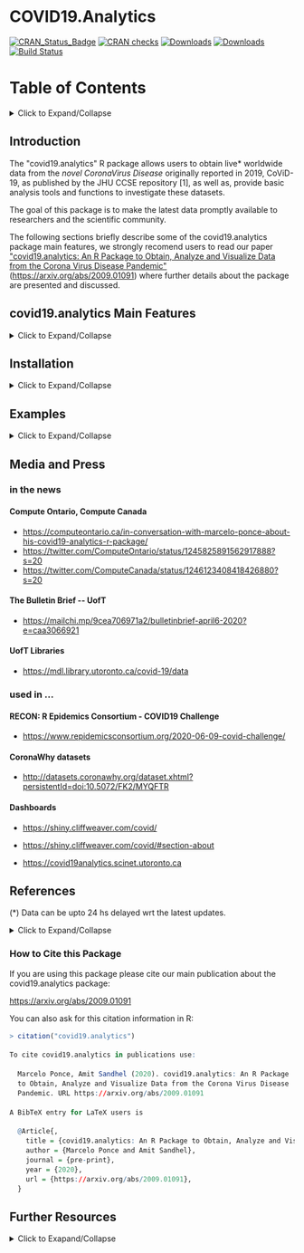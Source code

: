 # COVID19.Analytics

<!-- badges: start -->
[![CRAN_Status_Badge](http://www.r-pkg.org/badges/version-last-release/covid19.analytics)](https://cran.r-project.org/package=covid19.analytics)
[![CRAN checks](https://cranchecks.info/badges/worst/covid19.analytics)](https://cranchecks.info/pkgs/covid19.analytics)
[![Downloads](https://cranlogs.r-pkg.org/badges/covid19.analytics)](https://cran.r-project.org/package=covid19.analytics)
[![Downloads](https://cranlogs.r-pkg.org/badges/grand-total/covid19.analytics)](https://cran.r-project.org/package=covid19.analytics)
[![Build Status](https://travis-ci.org/mponce0/covid19.analytics.svg?branch=master)](https://travis-ci.org/mponce0/covid19.analytics)
<!-- badges: end -->



<!-------------  TOC  ----------------->
# Table of Contents
<details>
    <summary>Click to Expand/Collapse</summary>

1. [Introduction](#introduction)
2. [covid19.analytics Main Features](#packageFeatures)
    1. [Data Accessibility](#dataaccess)
        1. [Data Structure](#datastructure)
        2. [Data Intregrity and Checks](#dataintegrity)
        3. [Genomics Data](#genomicsdata)
    2. [Analytical & Graphical Indicators](#functionalities)
3. [Installation](#installation)
4. [Examples](#examples)
5. [Media & Press](#media)
6. [References and Citation](#references)
    1. [Citing covid19.analytics](#citation)
</details>
<!-------------  TOC  ----------------->


<div><object data=".travis.yml"></object></div>



## Introduction <a name="introduction"></a>
The "covid19.analytics" R package allows users to obtain live\* worldwide data from the
*novel CoronaVirus Disease* originally reported in 2019, CoViD-19, as published by the
JHU CCSE repository [1], as well as, provide basic analysis tools and functions to
investigate these datasets.

The goal of this package is to make the latest data promptly available
to researchers and the scientific community.

<object data="man/figures/livemap.html" width="105%" height="525"></object>
<!--
.
<object data="https://raw.githubusercontent.com/mponce0/covid19.reports/master/reports/livemap.html" width="105%" height="525"></object>
.
<object data="https://github.com/mponce0/covid19.reports/blob/master/reports/livemap.html" width="105%" height="525">
</object>
-->

The following sections briefly describe some of the covid19.analytics package main features, we strongly recomend users to read our paper ["covid19.analytics: An R Package to Obtain, Analyze and Visualize Data from the Corona Virus Disease Pandemic"](https://arxiv.org/abs/2009.01091) (https://arxiv.org/abs/2009.01091) where further details about the package are presented and discussed.



## covid19.analytics Main Features  <a name="packageFeatures"></a>
<details>
    <summary>Click to Expand/Collapse</summary>


### Data Accessibility <a name="dataaccess"></a>
<details>
    <summary>Click to Expand/Collapse</summary>

The `covid19.data()` function allows users to obtain realtime data about the CoViD19 reported cases
from the JHU's CCSE repository, in the following modalities:
* "aggregated" data for the latest day, with a great 'granularity' of geographical regions (ie. cities, provinces, states, countries)
* "time series" data for larger accumulated geographical regions (provinces/countries)

* "deprecated": we also include the original data style in which these datasets were reported initially.

The datasets also include information about the different categories (status) "confirmed"/"deaths"/"recovered"
of the cases reported daily per country/region/city.

This data-acquisition function, will first attempt to retrieve the data directly
from the JHU repository with the latest updates.
If for what ever reason this fails (eg. problems with the connection) the package
will load a preserved "image" of the data which is **not** the latest one but it
will still allow the user to explore this older dataset.
In this way, the package offers a more robust and resilient approach to the quite
dynamical situation with respect to data availability and integrity.


#### Data retrieval options
<!--
 |    argument    |   description  |
 |----------------|----------------|
 | `aggregated`   |  latest number of cases *aggregated* by country |
 **Time Series data**
 | `ts-confirmed` |  time series data of confirmed cases |
 | `ts-deaths`    |  time series data of fatal cases |
 | `ts-recovered` |  time series data of recovered cases |
 | `ts-ALL`       |  all time series data combined |
 | `ts-confirmed-us` |  time series data of confirmed cases for the US detailed per state |
 | `ts-deaths-us`    |  time series data of fatal cases for the US detailed per state |
**Deprecated data formats**
 | `ts-dep-confirmed` | time series data of confirmed cases as originally reported (deprecated) |
 | `ts-dep-deaths`    | time series data of deaths as originally reported (deprecated) |
 | `ts-dep-recovered` | time series data of recovered cases as originally reported (deprecated)|
 **Combined**
 | `ALL`          | all of the above |
-->

<!------- TABLE ------>
<table style="width:100%">
  <tr>
    <th>argument</th>
    <th>description</th> 
  </tr>
  <tr>
    <td> <code>aggregated</code> </td>
    <td> latest number of cases <i>aggregated</i> by country </td>
  </tr>
  <tr>
    <th colspan="2"> <b>Time Series data</b> </th>
  </tr>
  <tr>
    <td> <code>ts-confirmed</code> </td>
    <td> time series data of confirmed cases </td> 
  </tr>
  <tr>
    <td> <code>ts-deaths</code> </td>
    <td> time series data of fatal cases </td> 
  </tr>
  <tr>
    <td> <code>ts-recovered</code> </td>
    <td> time series data of recovered cases </td>
  </tr>
  <tr>
    <td> <code>ts-ALL</code> </td>
    <td> all time series data combined </td>
  </tr>
  <tr>
     <th colspan="2"> <b>Deprecated data formats</b> </th>
  </tr>
  <tr>
   <td> <code>ts-dep-confirmed</code> </td>
   <td> time series data of confirmed cases as originally reported (deprecated) </td>
  </tr>
  <tr>
   <td> <code>ts-dep-deaths</code> </td>
   <td> time series data of deaths as originally reported (deprecated) </td>
 </tr>
 <tr>
   <td> <code>ts-dep-recovered</code> </td>
   <td> time series data of recovered cases as originally reported (deprecated) </td>
 </tr>
 <tr>
  <th colspan="2"> <b>Combined</b> </th>
 </tr>
 <tr>
  <td> <code>ALL</code> </td>
  <td> all of the above </td>
 </tr>
   <tr>
    <th colspan="2"> Time Series data for <i>specific locations</i> </th>
  </tr>
   <tr>
    <td> <code>ts-Toronto</code> </td>
    <td> time series data of confirmed cases for the city of Toronto, ON - Canada </td> 
  </tr>
  <tr>
    <td> <code>ts-confirmed-US</code> </td>
    <td> time series data of confirmed cases for the US detailed per state </td> 
  </tr>
  <tr>
    <td> <code>ts-deaths-US</code> </td>
    <td> time series data of fatal cases for the US detailed per state </td> 
  </tr>
</table>
<!------- TABLE ------>


### Data Structure <a name="datastructure"></a>
The *TimeSeries* data is organized in an specific manner with a given set of fields or columns,
which resembles the following structure:

<table>
 <tr>
  <td>"Province.State"</td>  <td>"Country.Region"</td>  <td>"Lat"</td>  <td>"Long"</td>  <td>...</td><td>seq of dates</td><td>...</td> 
 </tr>
</table>


#### Using your own data and/or importing new data sets
If you have data structured in a data.frame organized as described above, then most of the functions provided by the "covid19.analytics" package for analyzing *TimeSeries* data will work with your data.
In this way it is possible to add new data sets to the ones that can be loaded using the repositories predefined in this package and extend the analysis capabilities to these new datasets.

Be sure also to check the compatibility of these datasets using the `Data Integrity and Consistency Checks` functions described in the following section.


### Data Integrity and Consistency Checks <a name="dataintegrity"></a>
Due to the ongoing and rapid changing situation with the CoViD-19 pandemic, sometimes the reported data has been detected to change its internal format or even show some "anomalies" or "inconsistencies" (see https://github.com/CSSEGISandData/COVID-19/issues/).

For instance, in some cumulative quantities reported in time series datasets, it has been observed that these quantities instead of continuously increase sometimes they decrease their values which is something that should not happen, (see for instance, https://github.com/CSSEGISandData/COVID-19/issues/2165). We refer to this as inconsistency of **"type II"**.

Some negative values have been reported as well in the data, which also is not possible or valid; we call this inconsistency of **"type I"**.

When this occurs, it happens at the level of the origin of the dataset, in our case, the one obtained from the JHU/CCESGIS repository [1].
In order to make the user aware of this, we implemented two consistency and integrity checking functions:

* `consistency.check()`, this function attempts to determine whether there are consistency issues within the data, such as, negative reported value (inconsistency of "type I") or anomalies in the cumulative quantities of the data (inconsistency of "type II")

* `integrity.check()`, this determines whether there are integrity issues within the datasets or changes to the structure of the data

Alternatively we provide a `data.checks()` function that will run both functions on an specified dataset.

#### Data Integrity
It is highly unlikely that you would face a situation where the internal structure of the data, or its actual integrity may be compromised but if you think that this is the case or the `integrity.check()` function reports this, please we urge you to contact the developer of this package (https://github.com/mponce0/covid19.analytics/issues).

#### Data Consistency
Data consistency issues and/or anomalies in the data have been reported several times, see https://github.com/CSSEGISandData/COVID-19/issues/.
These are claimed, in most of the cases, to be missreported data and usually are just an insignificant number of the total cases.
Having said that, we believe that the user should be aware of these situations and we recommend using the `consistency.check()` function to verify the dataset you will be working with.

#### Nullifying Spurious Data
In order to deal with the different scenarios arising from incomplete, inconsistent
or missreported data, we provide the `nullify.data()` function, which will
remove any potential entry in the data that can be suspected of these incongruencies.
In addition ot that, the function accepts an optional argument `stringent=TRUE`,
which will also prune any incomplete cases (e.g. with NAs present).


### Genomics Data <a name="genomicsdata"></a>
That's why the covid19.analytics package provides access to a good number of the genomics
data currently available.

The `covid19.genomic.data()` function allows users to obtain the CoViD19's
genomics data from NCBI's databases [3].
The type of genomics data accessible from the package is described in
the following table.

<table>
 <tr>
  <td>type</td>  <td>description</td>  <td>source</td>
 </tr>
 <tr>
     <td>genomic</td>
     <td>a composite list containing different indicators and elements of the SARS-CoV-2 genomic information</td>
     <td>https://www.ncbi.nlm.nih.gov/sars-cov-2/</td>
 </tr>
 <tr>
     <td>genome</td>
     <td>genetic composition of the reference sequence of the SARS-CoV-2 from GenBank</td>
     <td>https://www.ncbi.nlm.nih.gov/nuccore/NC_045512</td>
 </tr>
 <tr>
     <td>fasta</td>
     <td>genetic composition of the reference sequence of the SARS-CoV-2 from a fasta file</td>
     <td>https://www.ncbi.nlm.nih.gov/nuccore/NC_045512.2?report=fasta</td>
 </tr>
 <tr>
     <td>ptree</td>
     <td>phylogenetic tree as produced by NCBI data servers</td>
     <td>https://www.ncbi.nlm.nih.gov/labs/virus/vssi/#/precomptree</td>
 </tr>
 <tr>
     <td>nucleotide / protein</td>
     <td>list and composition of nucleotides/proteins from the SARS-CoV-2 virus</td>
     <td>https://www.ncbi.nlm.nih.gov/labs/virus/vssi/#/virus?SeqType_s=Genome&VirusLineage_ss=SARS-CoV-2,%20taxid:2697049</td>
 </tr>
 <tr>
     <td>nucleotide-fasta / protein-fasta</td>
     <td>FASTA sequences files for nucleotides, proteins and coding regions</td>
     <td>https://www.ncbi.nlm.nih.gov/labs/virus/vssi/#/virus?SeqType_s=Genome&VirusLineage_ss=SARS-CoV-2,%20taxid:2697049</td>
 </tr>
</table>


Although the package attempts to provide the latest available genomic data, there are
a few important details and differences with respect to the reported cases data.
For starting, the amount of genomic information available is way larger than
the data reporting the number of cases which adds some additional constraints
when retrieving this data.
In addition to that, the hosting servers for the genomic databases impose
certain limits on the rate and amounts of downloads.

In order to mitigate these factors, the covid19.analytics package employs a couple of
different strategies as summarized below:
* most of the data will be attempted to be retrieved live from NCBI databases
        -- same as using `src='livedata'`
* if that is not possible, the package keeps a local version of
some of the largest datasets (i.e. genomes, nucleotides and proteins) which
might not be up-to-date
        -- same as using `src='repo'`.
* the package will attempt to obtain the data from a mirror server
with the datasets updated on a regular basis but not necessarily with the
latest updates
        -- same as using `src='local'`.


</details>


### Analytical & Graphical Indicators <a name="functionalities"></a>
<details>
    <summary>Click to Expand/Collapse</summary>

In addition to the access and retrieval of the data, the package includes some
basics functions to estimate totals per regions/country/cities, growth rates
and daily changes in the reported number of cases.


### Overview of the Main Functions from the "covid19.analytics" Package
<!--
 | Function  | description |
 | --------	 | ----------- |
 **Data Acquisition**
 | `covid19.data` |  obtain live\* worldwide data for covid19 virus, from the JHU's CCSE repository [1]
 **Analysis**
 | `report.summary`  |  summarize the current situation, will download the latest data and summarize different quantities
 | `tots.per.location`  |  compute totals per region and plot time series for that specific region/country
 | `growth.rate`  |  compute changes and growth rates per region and plot time series for that specific region/country
 **Graphics**
 | `totals.plt`   |  plots in a static and interactive plot total number of cases per day
 | `live.map`     |  generates an interactive map displaying cases around the world
 **Modelling**
 | `generate.SIR.model`  |  generates a SIR (Susceptible-Infected-Recovered) model
-->

<!------- TABLE ------>
<table style="width:100%">
  <tr>
    <th> Function </th>
    <th> Description </th>
    <th> Main Type of Output</th>
  </tr>
  <tr>
   <th colspan="3"> <b>Data Acquisition</b> </th>
  </tr>
  <tr>
    <td> <code>covid19.data</code> </td>
    <td> obtain live* worldwide data for covid19 virus, from the JHU's CCSE repository [1] </td>
    <td> return dataframes/list with the collected data </td>
  </tr>
   <tr>
    <td> <code>covid19.Toronto.data</code> </td>
    <td> obtain live* data for covid19 cases in the city of Toronto, ON Canada, from the City of Toronto reports [2] </td>
    <td> return dataframe/list with the collected data </td>
  </tr>
   <tr>
    <td> <code>covid19.US.data</code> </td>
    <td> obtain live* US specific data for covid19 virus, from the JHU's CCSE repository [1] </td>
    <td> return dataframe with the collected data </td>
  </tr>

<tr>
  <td> <code>covid19.genomic.data  c19.refGenome.data  c19.fasta.data  c19.ptree.data  c19.NPs.data  c19.NP_fasta.data</code> </td>
  <td> obtain covid19's genomic sequencing data from NCBI [3] </td>
  <td> list, with the RNA seq data in the <code>"$NC_045512.2"</code> entry </td>
 </tr>
   <tr>
   <th colspan="3"> <b>Data Quality Assessment</b> </th>
  </tr>
  <tr>
    <td> <code>data.checks</code> </td>
    <td> run integrity and consistency checks on a given dataset </td>
    <td> diagnostics about the dataset integrity and consistency </td>
  </tr>
  <tr>
    <td> <code>consistency.check</code> </td>
    <td> run consistency checks on a given dataset </td>
    <td> diagnostics about the dataset consistency </td>
  </tr>
  <tr>
    <td> <code>integrity.check</code> </td>
    <td> run integrity checks on a given dataset </td>
    <td> diagnostics about the dataset integrity </td>
  </tr>
  <tr>
    <td> <code>nullify.data</code> </td>
    <td> remove inconsistent/incomplete entries in the original datasets </td>
    <td> original dataset (dataframe) without "suspicious" entries </td>
  </tr>
 <tr>
   <th colspan="3"> <b>Analysis</b> </th>
  </tr>
  <tr>
    <td> <code>report.summary</code> </td>
    <td> summarize the current situation, will download the latest data and summarize different quantities </td>
    <td> on screen table and static plots (pie and bar plots) with reported information, can also output the tables into a text file</td>
  </tr>
  <tr>
   <td> <code>tots.per.location</code> </td>
   <td> compute totals per region and plot time series for that specific region/country </td>
   <td> static plots: data + models (exp/linear, Poisson, Gamma), mosaic and histograms when more than one location are selected </td>
  </tr>
  <tr>
   <td> <code>growth.rate</code> </td>
   <td> compute changes and growth rates per region and plot time series for that specific region/country </td>
   <td> static plots: data + models (linear,Poisson,Exp), mosaic and histograms when more than one location are selected </td>
  </tr>
  <tr>
   <td> <code>single.trend</code> <br> <code>mtrends</code> </td>
   <td> visualize different indicators of the "trends" in daily changes for a single or mutliple locations </td>
   <td> compose of static plots: total number of cases vs time, daily changes vs total changes in different representations</td>
  </tr>
  <tr>
   <td> <code>estimateRRs</code> </td>
   <td> compute estimates for fatality and recovery rates on a rolling-window interval </td>
   <td> list with values for the estimates (mean and sd) of reported cases and recovery and fatality rates </td>
  </tr>
<tr>
   <th colspan="3">Graphics and Visualization</th>
 </tr>
  <tr>
   <td> <code>total.plts</code> </td>
   <td> plots in a static and interactive plot total number of cases per day, the user can specify multiple locations or global totoals </td>
   <td> static and interactive plot </td>
 </tr>
   <tr>
   <td> <code>itrends</code> </td>
   <td> generates an interactive plot of daily changes vs total changes in a log-log plot, for the indicated regions </td>
   <td> interactive plot </td>
 </tr>
  <tr>
   <td> <code>live.map</code> </td>
   <td> generates an interactive map displaying cases around the world </td>
   <td> static and interactive plot </td>
  </tr>
  <tr>
   <th colspan="3">Modelling</th>
 </tr>
  <tr>
   <td> <code>generate.SIR.model</code> </td>
   <td> generates a SIR (Susceptible-Infected-Recovered) model </td>
   <td> list containing the fits for the SIR model </td>
 </tr>
  <tr>
   <td> <code>plt.SIR.model</code> </td>
   <td> plot the results from the SIR model </td>
   <td> static and interactive plots </td>
 </tr>
  <tr>
   <td> <code>sweep.SIR.model</code> </td>
   <td> generate multiple SIR models by varying parameters used to select the actual data </td>
   <td> list containing the values  parameters, $\beta, \gamma$ and $R_0$ </td>
 </tr>
  <tr>
   <th colspan="3">Auxiliary functions</th>
 </tr>
  <tr>
   <td> <code>geographicalRegions</code> </td>
   <td> determines which countries compose a given continent </td>
   <td> list of countries </td>
 </tr>
</table>
<!------- TABLE ------>



### Details and Specifications of the Analytical & Visualization Functions
<details>
    <summary>Click to Expand/Collapse</summary>

#### Reports
The `report.summary()` generates an overall report summarizing the different datasets.
It can summarize the "Time Series" data (`cases.to.process="TS"`), the "aggregated" data (`cases.to.process="AGG"`) or both (`cases.to.process="ALL"`).
It will display the top 10 entries in each category, or the number indicated in the `Nentries` argument, for displaying all the records set `Nentries=0`.

The function can also target specific geographical location(s) using the `geo.loc` argument.
When a geographical location is indicated, the report will include an additional "Rel.Perc" column for the confirmed cases indicating the *relative* percentage among the locations indicated.
Similarly the totals displayed at the end of the report will be for the selected locations.

In each case ("TS" or/and "AGG") will present tables ordered by the different cases included, i.e.
confirmed infected, deaths, recovered and active cases.

The dates when the report is generated and the date of the recorded data will be included at the beginning of each table.

It will also compute the totals, averages, standard deviations and percentages of various quantities:
* it will determine the number of *unique* locations processed within the dataset
* it will compute the total number of cases per case

* Percentages: percentages are computed as follow:
  - for the "Confirmed" cases, as the ratio between the corresponding number of cases and the total number of cases, i.e. a sort of *"global percentage"* indicating the percentage of infected cases wrt the rest of the world
  - for "Confirmed" cases, when geographical locations are specified, a *"Relative percentage"* is given as the ratio of the confirmed cases over the total of the selected locations
  
  - for the other categories, "Deaths"/"Recovered"/"Active", the percentage of a given category is computed as the ratio between the number of cases in the corresponding category divided by the "Confirmed" number of cases, i.e. a *relative percentage* with respect to the number of confirmed infected cases in the given region

* For "Time Series" data:
  - it will show the *delta* (change or variation) in the last day, daily changes day before that (t-2), three days ago (t-3), a week ago (t-7), two weeks ago (t-14) and a month ago (t-30)
  - when possible, it will also display the percentage of "Recovered" and "Deaths" with respect to the "Confirmed" number of cases
  - The column "GlobalPerc" is computed as the ratio between the number of cases for a given country over the total of cases reported
  - The *"Global Perc. Average (SD: standard deviation)"* is computed as the average (standard deviation) of the number of cases among all the records in the data
  - The *"Global Perc. Average (SD: standard deviation) in top X"* is computed as the average (standard deviation) of the number of cases among the top *X* records


Typical structure of a `summary.report()` output for the Time Series data:
```
################################################################################ 
  ##### TS-CONFIRMED Cases  -- Data dated:  2020-04-12  ::  2020-04-13 12:02:27 
################################################################################ 
  Number of Countries/Regions reported:  185 
  Number of Cities/Provinces reported:  83 
  Unique number of geographical locations combined: 264 
-------------------------------------------------------------------------------- 
  Worldwide  ts-confirmed  Totals: 1846679 
-------------------------------------------------------------------------------- 
   Country.Region Province.State Totals GlobalPerc LastDayChange   t-2   t-3   t-7  t-14 t-30
1              US                555313      30.07         28917 29861 35098 29595 20922  548
2           Spain                166831       9.03          3804  4754  5051  5029  7846 1159
3           Italy                156363       8.47          4092  4694  3951  3599  4050 3497
4          France                132591       7.18          2937  4785  7120  5171  4376  808
5         Germany                127854       6.92          2946  2737  3990  3251  4790  910
.
.
.
-------------------------------------------------------------------------------- 
  Global Perc. Average:  0.38 (sd: 2.13) 
  Global Perc. Average in top  10 :  7.85 (sd: 8.18) 
-------------------------------------------------------------------------------- 

******************************************************************************** 
********************************  OVERALL SUMMARY******************************** 
******************************************************************************** 
  ****  Time Series TOTS **** 
  	 ts-confirmed	 ts-deaths	 ts-recovered 
  	 1846679	      114091	    421722 
               			6.18% 		   22.84% 
  ****  Time Series AVGS **** 
  	 ts-confirmed	 ts-deaths	 ts-recovered 
  	 6995	         432.16	    1686.89 
  			             6.18% 		   24.12% 
  ****  Time Series SDS **** 
  	 ts-confirmed	 ts-deaths	 ts-recovered 
  	 39320.05	     2399.5	    8088.55 
  			             6.1% 		    20.57% 

 * Statistical estimators computed considering 250 independent reported entries 
******************************************************************************** 
```

Typical structure of a `summary.report()` output for the *Aggregated* data:
```
################################################################################################################################# 
  ##### AGGREGATED Data  -- ORDERED BY  CONFIRMED Cases  -- Data dated:  2020-04-12  ::  2020-04-13 12:02:29 
################################################################################################################################# 
  Number of Countries/Regions reported: 185 
  Number of Cities/Provinces reported: 138 
  Unique number of geographical locations combined: 2989 
--------------------------------------------------------------------------------------------------------------------------------- 
                      Location Confirmed Perc.Confirmed Deaths Perc.Deaths Recovered Perc.Recovered Active Perc.Active
1                        Spain    166831           9.03  17209       10.32     62391          37.40  87231       52.29
2                        Italy    156363           8.47  19899       12.73     34211          21.88 102253       65.39
3                       France    132591           7.18  14393       10.86     27186          20.50  91012       68.64
4                      Germany    127854           6.92   3022        2.36     60300          47.16  64532       50.47
5  New York City, New York, US    103208           5.59   6898        6.68         0           0.00  96310       93.32
.
.
.
=================================================================================================================================
  	 Confirmed	 Deaths	  Recovered 	Active 
  Totals 
  	 1846680  	 114090	  421722    	1310868 
  Average 
  	 617.83	    38.17.  	141.09    	438.56 
  Standard Deviation 
  	 6426.31	   613.69	  2381.22 	  4272.19 
  
 * Statistical estimators computed considering 2989 independent reported entries
```

In both cases an overall summary of the reported cases is presented by the end, displaying totals, average and standard devitation of the computed quantities.

A full example of this report for today can be seen 
 <a href="https://github.com/mponce0/covid19.analytics/blob/master/man/figures/covid19-SummaryReport.txt" target="_blank">here</a>
<!--<a href="https://github.com/mponce0/covid19.reports/blob/master/reports/covid19-SummaryReport.txt" target="_blank">here</a>-->
(updated twice a day, daily).

In addition to this, the function will also generate some graphical outputs, including pie and bar charts representing the top regions in each category.


#### Totals per Location & Growth Rate
It is possible to dive deeper into a particular location by using the `tots.per.location()` and `growth.rate()` functions.
Theses functions are capable of processing different types of data, as far as these are "Time Series" data.
It can either focus in one category (eg. "TS-confirmed","TS-recovered","TS-deaths",) or all ("TS-all").
When these functions detect different type of categories, each category will be processed separatedly.
Similarly the functions can take multiple locations, ie. just one, several ones or even "all" the locations within the data.
The locations can either be countries, regions, provinces or cities. If an specified location includes multiple entries, eg. a country that has several cities reported, the functions will group them and process all these regions as the location requested.


##### Totals per Location
This function will plot the number of cases as a function of time for the given locations and type of categories, in two plots: a log-scale scatter one a linear scale bar plot one.

When the function is run with multiple locations or all the locations, the figures will be adjusted to display multiple plots in one figure in a mosaic type layout.

Additionally, the function will attempt to generate different fits to match the data:
* an exponential model using a Linear Regression method
* a Poisson model using a General Linear Regression method
* a Gamma model using a General Linear Regression method
The function will plot and add the values of the coefficients for the models to the plots and display a summary of the results in screen.

It is possible to instruct the function to draw a "confidence band" based on a *moving average*, so that the trend is also displayed including a region of higher confidence based on the mean value and standard deviation computed considering a time interval set to equally dividing the total range of time over 10 equally spaced intervals.

The function will return a list combining the results for the totals for the different locations as a function of time.


##### Growth Rate
The `growth.rate()` function allows to compute *daily changes* and the *growth rate* defined as the ratio of the daily changes between two consecutive dates.

The `growth.rate()` shares all the features of the `tots.per.location()` function, i.e. can process the different types of cases and multiple locations.

The graphical output will display two plots per location:
* a scatter plot with the number of changes between consecutive dates as a function of time, both in linear scale (left vertical axis) and log-scale (right vertical axis) combined
* a bar plot displaying the growth rate for the particular region as a function of time.

When the function is run with multiple locations or all the locations, the figures will be adjusted to display multiple plots in one figure in a mosaic type layout.
In addition to that, when there is more than one location the function will also generate two different styles of heatmaps comparing the changes per day and growth rate among the different locations (vertical axis) and time (horizontal axis).

The function will return a list combining the results for the "changes per day" and the "growth rate" as a function of time.


#### Trends in Daily Changes
We provide three different functions to visualize the *trends* in daily changes of reported cases from time series data.

* <code>single.trend</code>, allows to inspect one single location, this could be used with the worldwide data sliced by the corresponding location, the Toronto data or the user's own data formatted as "Time Series" data.

* <code>mtrends</code>, similar to single.trend function, but accepts multiple or single locations generating one plot per location requested

* <code>itrends</code>, function to generate an interactive plot of the trend in daily changes representing changes in number of cases vs total number of cases in log-scale using **splines** techniques to smooth the abrupt variations in the data


The first two functions will generate "static" plots in a compose with different insets:
- the main plot represents daily changes as a function of time
- the inset figures in the top, from left to right:
   - total number of cases (in linear and semi-log scales),
   - changes in number of cases vs total number of cases
   - changes in number of cases vs total number of cases in log-scale
- the second row of insets, represent the "growth rate" (as defined above) and the "normalized" growth rate defined as the growth rate divided by the maximum growth rate reported for this location



#### Plotting Totals
The function `totals.plt()` will generate plots of the total number of cases as a function of time.
It can be used for the total data or for an specific or multiple locations.
The function can generate static plots and/or interactive ones, as well, as linear and/or semi-log plots.


#### Plotting Cases in the World
The function `live.map()` will display the different cases in each corresponding location all around the world in an interactive map of the world.
It can be used with time series data or aggregated data, aggregated data offers a much more detailed information about the geographical distribution.


### Experimental: Modelling the evolution of the Virus spread
We are working in the development of *modelling* capabilities.
A preliminary prototype has been included and can be accessed using the `generate.SIR.model` function, which implements a simple SIR (*Susceptible-Infected-Recovered*) ODE model using the actual data of the virus.

This function will try to identify the data points where the onset of the epidemy began and consider the following data points to generate a proper guess for the two parameters describing the SIR ODE system.
After that, it will solve the different equations and provide details about the solutions as well as plot them in a static and interactive plot.

#### Sweeping models...
For exploring the parameter space of the SIR model, it is possible to produce a
series of models by varying the conditions, i.e. range of dates considered for
optimizing the parameters of the SIR equation, which will effectively *sweep*
a range for the parameters $\beta, \gamma$ and $R_0$.
This is implemented in the function `sweep.SIR.models()`, which takes a
range of dates to be used as starting points for the number of cases used to
feed into the `generate.SIR.model()` producing as many models as different
ranges of dates are indicated.
One could even use this in combination to other resampling or Monte Carlo
techniques to estimate statistical variability of the parameters from the
model.

</details>


### Further Features
We will continue working on adding and developing new features to the package,
in particular modelling and predictive capabilities.

</details>

</details>


## Installation  <a name="installation"></a>
<details>
    <summary>Click to Expand/Collapse</summary>

For using the "covi19.analytics" package, first you will need to install it.

The stable version can be downloaded from the CRAN repository:
```R
install.packages("covid19.analytics")
```

To obtain the development version you can get it from the github repository, i.e.
```R
# need devtools for installing from the github repo
install.packages("devtools")

# install covid19.analytics from github
devtools::install_github("mponce0/covid19.analytics")
```

For using the package, either the stable or development version, just load it using the library function:
```R
# load "covid19.analytics"
library(covid19.analytics)
```
</details>


## Examples  <a name="examples"></a>
<details>
    <summary>Click to Expand/Collapse</summary>

Further examples and details about the covid19.analytics package are provided in our manuscript,
https://arxiv.org/abs/2009.01091 .


### Reading data
```R
# obtain all the records combined for "confirmed", "deaths" and "recovered" cases -- *aggregated* data
 covid19.data.ALLcases <- covid19.data()

# obtain time series data for "confirmed" cases
 covid19.confirmed.cases <- covid19.data("ts-confirmed")

# reads all possible datasets, returning a list
 covid19.all.datasets <- covid19.data("ALL")

# reads the latest aggregated data
 covid19.ALL.agg.cases <- covid19.data("aggregated")

# reads time series data for casualties
 covid19.TS.deaths <- covid19.data("ts-deaths")
```

Read covid19's genomic data 
```R
# obtain covid19's genomic data
 covid19.gen.seq <- covid19.genomic.data()

# display the actual RNA seq
 covid19.gen.seq$NC_045512.2
```


### Some basic analysis
#### Summary Report
```R
# a quick function to overview top cases per region for time series and aggregated records
report.summary()
```

<p>
  <img src="man/figures/report-summ-agg.pdf" width="45%" />
  <img src="man/figures/report-summ-TSconfirmed.pdf" width="45%" />
</p>


```R
# save the tables into a text file named 'covid19-SummaryReport_CURRENTDATE.txt'
# where *CURRRENTDATE* is the actual date
report.summary(saveReport=TRUE)
```

<object data="man/figures/covid19-SummaryReport.pdf" type="application/pdf" width="100%" height="500px">
 <embed src="https://github.com/mponce0/covid19.analytics/blob/master/man/figures/covid19-SummaryReport.pdf">
 <p> 
  E.g. today's report is available <a href="https://github.com/mponce0/covid19.analytics/blob/master/man/figures/covid19-SummaryReport.txt">here</a> 
 </p>
 </embed>
</object>

```R
# summary report for an specific location with default number of entries
report.summary(geo.loc="Canada")

# summary report for an specific location with top 5
report.summary(Nentries=5, geo.loc="Canada")

# it can combine several locations
report.summary(Nentries=30, geo.loc=c("Canada","US","Italy","Uruguay","Argentina"))
```



#### Totals per Country/Region/Province
```R
# totals for confirmed cases for "Ontario"
tots.per.location(covid19.confirmed.cases,geo.loc="Ontario")

# total for confirmed cases for "Canada"
tots.per.location(covid19.confirmed.cases,geo.loc="Canada")

# total nbr of deaths for "Mainland China"
tots.per.location(covid19.TS.deaths,geo.loc="China")

# total nbr of confirmed cases in Hubei including a confidence band based on moving average
tots.per.location(covid19.confirmed.cases,geo.loc="Hubei", confBnd=TRUE)
```


<object data="man/figures/Hubei_totals.pdf" type="application/pdf" width="450px">
 <embed src="https://github.com/mponce0/covid19.analytics/blob/master/man/figures/Hubei_totals.pdf">
 </embed>
</object>
<object data="man/figures/Italy_totals.pdf" type="application/pdf" width="450px">
 <embed src="https://github.com/mponce0/covid19.analytics/blob/master/man/figures/Italy_totals.pdf"> 
 </embed>
</object>
<object data="man/figures/Germany_totals.pdf" type="application/pdf" width="450px">
 <embed src="https://github.com/mponce0/covid19.analytics/blob/master/man/figures/Germany_totals.pdf">
 </embed>
</object>
<object data="man/figures/Ontario_totals.pdf" type="application/pdf" width="450px">
 <embed src="https://github.com/mponce0/covid19.analytics/blob/master/man/figures/Ontario_totals.pdf">
<!--
<p>
  <img src="man/figures/Hubei_totals.png" width="24%" >
  <img src="man/figures/Italy_totals.png" width="24%" >
  <img src="man/figures/Germany_totals.png" width="24%" >
  <img src="man/figures/Ontario_totals.png" width="24%" >
</p>
-->
  <p>
  Images available <a href="https://github.com/mponce0/covid19.analytics/tree/master/man/figures/">here</a> 
 </p>
 </embed>
</object>

<!--
<p>
  <img src="man/figures/Hubei_totals.pdf" width="24%" />
  <img src="man/figures/Italy_totals.pdf" width="24%" />
  <img src="man/figures/Germany_totals.pdf" width="24%" />
  <img src="man/figures/Ontario_totals.pdf" width="24%" />
</p>
-->


The figures show the total number of cases for different cities (provinces/regions) and countries:
one the upper plot in log-scale with a linear fit to an exponential law and in linear scale in the bottom panel.
Details about the models are included in the plot, in particular the *growth rate* which in several cases appears to be around 1.2+ as predicted by some models.
Notice that in the case of Hubei, the values is closer to 1, as the dispersion of the virus has reached its logistic asymptote while in other cases (e.g. Germany and Italy --for the presented dates--) is still well above 1, indicating its exponential growth.


**IMPORTANT** Please notice that the "linear exponential" modelling function implements a *simple (naive)* and straight-forward linear regression model, which is **not** optimal for exponential fits.
The reason is that the errors for large values of the dependent variable weight much more than those for small values when apply the exponential function to go back to the original model.
Nevertheless for the sake of a quick interpretation is OK, but one should bare in mind the implications of this simplification.


We also provide two additional models, as shown in the figures above, using the Generalized Linear Model `glm()` function, using a *Poisson* and *Gamma* family function.
In particular, the `tots.per.location` function will determine when is possible to automatically generate each model and display the information in the plot as well as details of the models in the console.


```R
# read the time series data for all the cases
all.data <- covid19.data('ts-ALL')

# run on all the cases
tots.per.location(all.data,"Japan")
```
<p>
  <img src="man/figures/Japan_confirmed.pdf" width="32.5%" />
  <img src="man/figures/Japan_recovered.pdf" width="32.5%" />
  <img src="man/figures/Japan_deaths.pdf" width="32.5%" />
</p>


It is also possible to run the `tots.per.location` (and `growth.rate`) functions,
on the whole data set, for which a quite large but complete mosaic figure will
be generated, e.g.
```R
# total for death cases for "ALL" the regions
tots.per.location(covid19.TS.deaths)

# or just
tots.per.location(covid19.data("ts-confirmed"))
```



#### Growth Rate
```R
# read time series data for confirmed cases
TS.data <- covid19.data("ts-confirmed")

# compute changes and growth rates per location for all the countries
growth.rate(TS.data)

# compute changes and growth rates per location for 'Italy'
growth.rate(TS.data,geo.loc="Italy")

# compute changes and growth rates per location for 'Italy' and 'Germany'
growth.rate(TS.data,geo.loc=c("Italy","Germany"))
```

<p>
  <img src="man/figures/gr-changes_Hubei.pdf" width="24%" />
  <img src="man/figures/gr-changes_Italy.pdf" width="24%" />
  <img src="man/figures/gr-changes_Germany.pdf" width="24%" />
  <img src="man/figures/gr-changes_Canada.pdf" width="24%" />
</p>

The previous figures show on the upper panel the number of changes on a daily basis in linear scale (thin line, left y-axis) and log scale (thicker line, right y-axis), while the bottom panel displays the growth rate for the given country/region/city.


Combining multiple geographical locations:
```R
# obtain Time Series data
TSconfirmed <- covid19.data("ts-confirmed")

# explore different combinations of regions/cities/countries
# when combining different locations, heatmaps will also be generated comparing the trends among these locations
growth.rate(TSconfirmed,geo.loc=c("Italy","Canada","Ontario","Quebec","Uruguay"))

growth.rate(TSconfirmed,geo.loc=c("Hubei","Italy","Spain","United States","Canada","Ontario","Quebec","Uruguay"))

growth.rate(TSconfirmed,geo.loc=c("Hubei","Italy","Spain","US","Canada","Ontario","Quebec","Uruguay")
```

<p>
  <img src="man/figures/changes-per-day-1.pdf" width="22.5%" />
  <img src="man/figures/changes-per-day-2.pdf" width="22.5%" />
  <img src="man/figures/heatmap-changes.pdf" width="22.5%" />
  <img src="man/figures/heatmap-growthRate.pdf" width="22.5%" />
</p>


#### Trends
```R
# single location trend, in this case using data from the City of Tornto
tor.data <- covid19.Toronto.data()
single.trend(tor.data[tor.data$status=="Active Cases",])

# or data from the province of Ontario
ts.data <- covid19.data("ts-confirmed")
ont.data <- ts.data[ ts.data$Province.State == "Ontario",]
single.trend(ont.data)

# or from Italy
single.trend(ts.data[ ts.data$Country.Region=="Italy",])


# multiple locations
ts.data <- covid19.data("ts-confirmed")
mtrends(ts.data, geo.loc=c("Canada","Ontario","Uruguay","Italy")

# multiple cases
single.trend(tor.data)


# interactive plot of trends
# for all locations and all type of cases
itrends(covid19.data("ts-ALL"),geo.loc="ALL")

# or just for confirmed cases and some specific locations, saving the result in an HTML file named "itrends_ex.html"
itrends(covid19.data("ts-confirmed"), geo.loc=c("Uruguay","Argentina","Ontario","US","Italy","Hubei"), fileName="itrends_ex")

# interactive trend for Toronto cases
itrends(tor.data[,-ncol(tor.data)])
```

<p>
  <img src="man/figures/trendTor.pdf" width="40%" />
  <object data="man/figures/itrends_ex.html" width="58.5%" height="525"></object>
</p>



#### Visualization Tools
```R
# retrieve time series data
TS.data <- covid19.data("ts-ALL")

# static and interactive plot 
totals.plt(TS.data)
```
<object data="man/figures/totals.html" width="80%" height="525">
</object>

```R
# totals for Ontario and Canada, without displaying totals and one plot per page
totals.plt(TS.data, c("Canada","Ontario"), with.totals=FALSE,one.plt.per.page=TRUE)

# totals for Ontario, Canada, Italy and Uruguay; including global totals with the linear and semi-log plots arranged one next to the other
totals.plt(TS.data, c("Canada","Ontario","Italy","Uruguay"), with.totals=TRUE,one.plt.per.page=FALSE)

# totals for all the locations reported on the dataset, interactive plot will be saved as "totals-all.html"
totals.plt(TS.data, "ALL", fileName="totals-all")
```

<object data="man/figures/totals-all.html" width="100%" height="600">
</object>


```R
# retrieve aggregated data
data <- covid19.data("aggregated")

# interactive map of aggregated cases -- with more spatial resolution
live.map(data)

# or
live.map()

# interactive map of the time series data of the confirmed cases with less spatial resolution, ie. aggregated by country
live.map(covid19.data("ts-confirmed"))

```
<p>
Interactive examples can be seen at
    <a href="https://mponce0.github.io/covid19.analytics/">https://mponce0.github.io/covid19.analytics/</a>
</p>


#### Simulating the Virus spread
```R
# read time series data for confirmed cases
data <- covid19.data("ts-confirmed")

# run a SIR model for a given geographical location
generate.SIR.model(data,"Hubei", t0=1,t1=15)
generate.SIR.model(data,"Germany",tot.population=83149300)
generate.SIR.model(data,"Uruguay", tot.population=3500000)
generate.SIR.model(data,"Ontario",tot.population=14570000)

# the function will aggregate data for a geographical location, like a country with multiple entries
generate.SIR.model(data,"Canada",tot.population=37590000)
```

<p>
  <img src="man/figures/SIR-model-Ontario.pdf" width="32.5%" />
  <img src="man/figures/SIR-model-Canada.pdf" width="32.5%" />
  <img src="man/figures/SIR-model-Germany.pdf" width="32.5%" />
</p>


```R
# modelling the spread for the whole world, storing the model and generating an interactive visualization
world.SIR.model <- generate.SIR.model(data,"ALL", t0=1,t1=15, tot.population=7.8e9, staticPlt=FALSE)
# plotting and visualizing the model
plt.SIR.model(world.SIR.model,"World",interactiveFig=TRUE,fileName="world.SIR.model")
```

<object data="man/figures/world.SIR.model.html" width="105%" height="525"></object>

</details>


## Media and Press <a name="media"></a>

### in the news
#### Compute Ontario, Compute Canada
* https://computeontario.ca/in-conversation-with-marcelo-ponce-about-his-covid19-analytics-r-package/
* https://twitter.com/ComputeOntario/status/1245825891562917888?s=20
* https://twitter.com/ComputeCanada/status/1246123408418426880?s=20


#### The Bulletin Brief -- UofT
* https://mailchi.mp/9cea706971a2/bulletinbrief-april6-2020?e=caa3066921

#### UofT Libraries
* https://mdl.library.utoronto.ca/covid-19/data



### used in ...
#### RECON: R Epidemics Consortium - COVID19 Challenge
* https://www.repidemicsconsortium.org/2020-06-09-covid-challenge/

#### CoronaWhy datasets
* http://datasets.coronawhy.org/dataset.xhtml?persistentId=doi:10.5072/FK2/MYQFTR

#### Dashboards
* https://shiny.cliffweaver.com/covid/
* https://shiny.cliffweaver.com/covid/#section-about

* https://covid19analytics.scinet.utoronto.ca



## References  <a name="references"></a>
(\*) Data can be upto 24 hs delayed wrt the latest updates.

<details>
    <summary>Click to Expand/Collapse</summary>

[1] 2019 Novel CoronaVirus CoViD-19 (2019-nCoV) Data Repository by
Johns Hopkins University Center for Systems Science and Engineering (JHU CSSE)
https://github.com/CSSEGISandData/COVID-19

[2] COVID-19: Status of Cases in Toronto -- City of Toronto
https://www.toronto.ca/home/covid-19/covid-19-latest-city-of-toronto-news/covid-19-status-of-cases-in-toronto/

[3] Severe acute respiratory syndrome coronavirus 2 isolate Wuhan-Hu-1, complete genome
NCBI Reference Sequence: NC_045512.2
https://www.ncbi.nlm.nih.gov/nuccore/NC_045512.2

* Delamater PL, Street EJ, Leslie TF, Yang Y, Jacobsen KH.
Complexity of the Basic Reproduction Number (R0).
Emerg Infect Dis. 2019;25(1):1-4.
https://dx.doi.org/10.3201/eid2501.171901
https://wwwnc.cdc.gov/eid/article/25/1/17-1901_article

</details>


### How to Cite this Package  <a name="citation"></a>
If you are using this package please cite our main publication about the covid19.analytics package:

https://arxiv.org/abs/2009.01091

You can also ask for this citation information in R:
```R
> citation("covid19.analytics")

To cite covid19.analytics in publications use:

  Marcelo Ponce, Amit Sandhel (2020). covid19.analytics: An R Package
  to Obtain, Analyze and Visualize Data from the Corona Virus Disease
  Pandemic. URL https://arxiv.org/abs/2009.01091

A BibTeX entry for LaTeX users is

  @Article{,
    title = {covid19.analytics: An R Package to Obtain, Analyze and Visualize Data from the Corona Virus Disease Pandemic},
    author = {Marcelo Ponce and Amit Sandhel},
    journal = {pre-print},
    year = {2020},
    url = {https://arxiv.org/abs/2009.01091},
  }
```


## Further Resources
<details>
    <summary>Click to Exapand/Collapse</summary>

<p aling="center">
 <img src="https://phil.cdc.gov//PHIL_Images/2871/2871_lores.jpg" width="75%">
 <br>
 <a href="https://phil.cdc.gov/Details.aspx?pid=2871" target="_blank">Source-Credit: CDC/ Alissa Eckert, MS; Dan Higgins, MAMS</a>
</p>

### More R Resources
* The R Epidemics Consortium (RECON): https://www.repidemicsconsortium.org/
* SIR model: https://blog.ephorie.de/epidemiology-how-contagious-is-novel-coronavirus-2019-ncov
* EpiModel: https://rviews.rstudio.com/2020/03/19/simulating-covid-19-interventions-with-r/
* https://rviews.rstudio.com/2020/03/05/covid-19-epidemiology-with-r/

<!--
### Explanatory Videos
* Exponential Growth and Epidemics, by 3Blue1Brown:  https://www.youtube.com/watch?v=Kas0tIxDvrg
* Simulating an epidemic, by 3Blue1Brown:  https://www.youtube.com/watch?v=gxAaO2rsdIs
-->

### Dashboards
* https://covidgraph.com
<!-- * https://ici.radio-canada.ca/info/2020/coronavirus-covid-19-pandemie-cas-carte-maladie-symptomes-propagation/ -->
* https://ici.radio-canada.ca/info/2020/coronavirus-covid-19-pandemie-cas-carte-maladie-symptomes-propagation/index-en.html
* https://resources-covid19canada.hub.arcgis.com/
* https://aatishb.com/covidtrends/
* https://nextstrain.org/ncov
* http://gabgoh.github.io/COVID/index.html
* https://coronavirus.jhu.edu/map.html
* https://coronavirus.jhu.edu/data/new-cases
<!-- * https://schulich.yorku.ca/covid-19-dynamics/ -->

</details>

